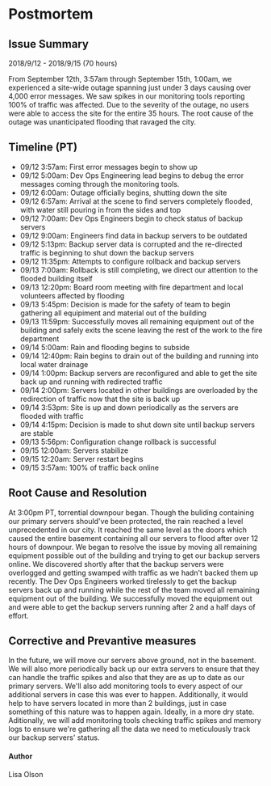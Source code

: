 # Postmortem

## Issue Summary
2018/9/12 - 2018/9/15 (70 hours)

From September 12th, 3:57am through September 15th, 1:00am, we experienced a site-wide outage spanning just under 3 days causing over 4,000 error messages.  We saw spikes in our monitoring tools reporting 100% of traffic was affected.  Due to the severity of the outage, no users were able to access the site for the entire 35 hours.  The root cause of the outage was unanticipated flooding that ravaged the city.

## Timeline (PT)
- 09/12 3:57am: First error messages begin to show up
- 09/12 5:00am: Dev Ops Engineering lead begins to debug the error messages coming through the monitoring tools. 
- 09/12 6:00am: Outage officially begins, shutting down the site
- 09/12 6:57am: Arrival at the scene to find servers completely flooded, with water still pouring in from the sides and top
- 09/12 7:00am: Dev Ops Engineers begin to check status of backup servers
- 09/12 9:00am: Engineers find data in backup servers to be outdated
- 09/12 5:13pm: Backup server data is corrupted and the re-directed traffic is beginning to shut down the backup servers
- 09/12 11:35pm: Attempts to configure rollback and backup servers
- 09/13 7:00am: Rollback is still completing, we direct our attention to the flooded building itself
- 09/13 12:20pm: Board room meeting with fire department and local volunteers affected by flooding
- 09/13 5:45pm: Decision is made for the safety of team to begin gathering all equipiment and material out of the building
- 09/13 11:59pm: Successfully moves all remaining equipment out of the building and safely exits the scene leaving the rest of the work to the fire department
- 09/14 5:00am: Rain and flooding begins to subside
- 09/14 12:40pm: Rain begins to drain out of the building and running into local water drainage
- 09/14 1:00pm: Backup servers are reconfigured and able to get the site back up and running with redirected traffic
- 09/14 2:00pm: Servers located in other buildings are overloaded by the redirection of traffic now that the site is back up
- 09/14 3:53pm: Site is up and down periodically as the servers are flooded with traffic
- 09/14 4:15pm: Decision is made to shut down site until backup servers are stable
- 09/13 5:56pm: Configuration change rollback is successful
- 09/15 12:00am: Servers stabilize
- 09/15 12:20am: Server restart begins
- 09/15 3:57am: 100% of traffic back online

## Root Cause and Resolution
At 3:00pm PT, torrential downpour began.  Though the buliding containing our primary servers should've been protected, the rain reached a level unprecedented in our city.  It reached the same level as the doors which caused the entire basement containing all our servers to flood after over 12 hours of downpour.  We began to resolve the issue by moving all remaining equipment possible out of the building and trying to get our backup servers online.  We discovered shortly after that the backup servers were overlogged and getting swamped with traffic as we hadn't backed them up recently.  The Dev Ops Engineers worked tirelessly to get the backup servers back up and running while the rest of the team moved all remaining equipment out of the building.  We successfully moved the equipment out and were able to get the backup servers running after 2 and a half days of effort.

## Corrective and Prevantive measures
In the future, we will move our servers above ground, not in the basement.  We will also more periodically back up our extra servers to ensure that they can handle the traffic spikes and also that they are as up to date as our primary servers.  We'll also add monitoring tools to every aspect of our additional servers in case this was ever to happen. Additionally, it would help to have servers located in more than 2 buildings, just in case something of this nature was to happen again.  Ideally, in a more dry state. Aditionally, we will add monitoring tools checking traffic spikes and memory logs to ensure we're gathering all the data we need to meticulously track our backup servers' status.

#### Author
Lisa Olson
